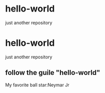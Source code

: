 # hello-world
just another repository
# hello-world
just another repository
## follow the guile "hello-world"
My favorite ball star:Neymar Jr
